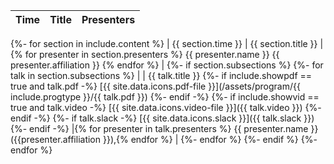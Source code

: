 | Time | Title | Presenters |
| --- | ------- | ---------- |
{%- for section in include.content %}
| {{ section.time }} | {{ section.title }} | {% for presenter in section.presenters %} {{ presenter.name }} {{ presenter.affiliation }} {% endfor %} |
  {%- if section.subsections %}
      {%- for talk in section.subsections %}
| | {{ talk.title }}
        {%- if include.showpdf == true and talk.pdf -%}
[{{ site.data.icons.pdf-file }}](/assets/program/{{ include.progtype }}/{{ talk.pdf }})
        {%- endif -%}
        {%- if include.showvid == true and talk.video -%}
[{{ site.data.icons.video-file }}]({{ talk.video }})
        {%- endif -%}
        {%- if talk.slack -%}
[{{ site.data.icons.slack }}]({{ talk.slack }})
        {%- endif -%}
|{% for presenter in talk.presenters %} {{ presenter.name }} ({{presenter.affiliation }}),{% endfor %} |
      {%- endfor %}
  {%- endif %}
{%- endfor %}
